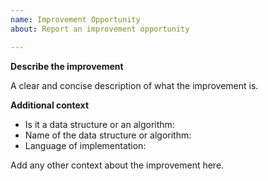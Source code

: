 ```yaml
---
name: Improvement Opportunity
about: Report an improvement opportunity

---
```


**Describe the improvement**

A clear and concise description of what the improvement is.


**Additional context**

- Is it a data structure or an algorithm:
- Name of the data structure or algorithm:
- Language of implementation:

Add any other context about the improvement here.
